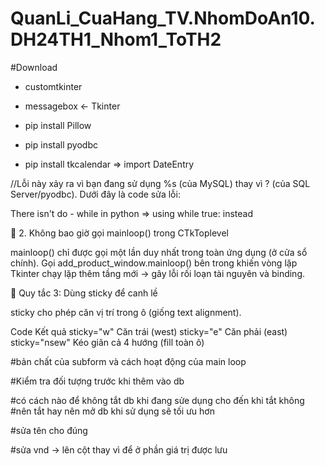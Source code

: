 # QuanLi_CuaHang_TV.NhomDoAn10.DH24TH1_Nhom1_ToTH2




#Download

- customtkinter

- messagebox <- Tkinter

- pip install Pillow

- pip install pyodbc
- pip install tkcalendar => import DateEntry


//Lỗi này xảy ra vì bạn đang sử dụng %s (của MySQL) thay vì ? (của SQL Server/pyodbc). Dưới đây là code sửa lỗi:

There isn't do - while in python => using while true: instead


🧨 2. Không bao giờ gọi mainloop() trong CTkToplevel

mainloop() chỉ được gọi một lần duy nhất trong toàn ứng dụng (ở cửa sổ chính).
Gọi add_product_window.mainloop() bên trong khiến vòng lặp Tkinter chạy lặp thêm tầng mới → gây lỗi rối loạn tài nguyên và binding.


🔹 Quy tắc 3: Dùng sticky để canh lề

sticky cho phép căn vị trí trong ô (giống text alignment).

Code	Kết quả
sticky="w"	Căn trái (west)
sticky="e"	Căn phải (east)
sticky="nsew"	Kéo giãn cả 4 hướng (fill toàn ô)


#bản chất của subform và cách hoạt động của main loop


#Kiểm tra đối tượng trước khi thêm vào db

#có cách nào để không tắt db khi đang sửe dụng cho đến khi tắt không
#nên tắt hay nên mở db khi sử dụng sẽ tối ưu hơn

#sửa tên cho đúng

#sửa vnd -> lên cột thay vì để ở phần giá trị được lưu